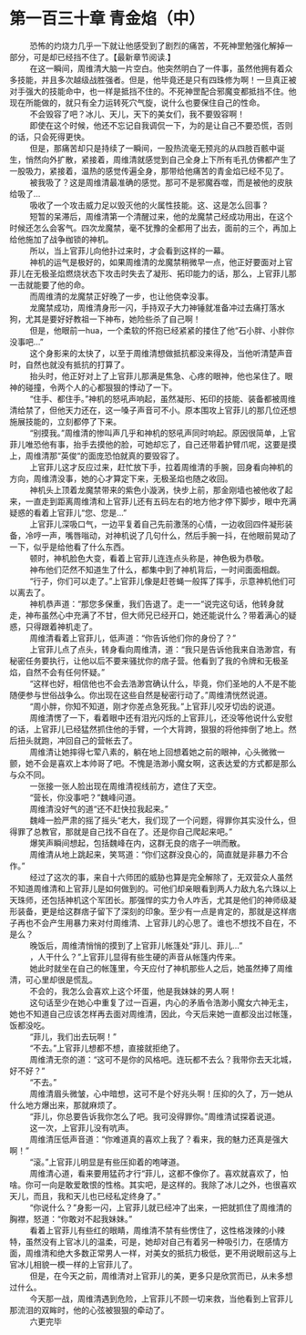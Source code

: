 <h1>第一百三十章 青金焰（中）</h1>
<div id="content">&nbsp&nbsp&nbsp&nbsp&nbsp&nbsp&nbsp&nbsp
 恐怖的灼烧力几乎一下就让他感受到了剧烈的痛苦，不死神罡勉强化解掉一部分，可是却已经挡不住了。【最新章节阅读.】
 <br/>&nbsp&nbsp&nbsp&nbsp&nbsp&nbsp&nbsp&nbsp
 在这一瞬间，周维清大脑一片空白。他突然明白了一件事，虽然他拥有着众多技能，并且多次越级战胜强者。但是，他毕竟还是只有四珠修为啊！一旦真正被对手强大的技能命中，也一样是抵挡不住的。不死神罡配合邪魔变都抵挡不住。他现在所能做的，就只有全力运转死穴气旋，说什么也要保住自己的性命。
 <br/>&nbsp&nbsp&nbsp&nbsp&nbsp&nbsp&nbsp&nbsp
 不会毁容了吧？冰儿、天儿，天下的美女们，我不要毁容啊！
 <br/>&nbsp&nbsp&nbsp&nbsp&nbsp&nbsp&nbsp&nbsp
 即使在这个时候，他还不忘记自我调侃一下，为的是让自己不要恐慌，否则的话，只会死得更快。
 <br/>&nbsp&nbsp&nbsp&nbsp&nbsp&nbsp&nbsp&nbsp
 但是，那痛苦却只是持续了一瞬间，一股热流毫无预兆的从四肢百骸中诞生，悄然向外扩散，紧接着，周维清就感觉到自己全身上下所有毛孔仿佛都产生了一股吸力，紧接着，温热的感觉传遍全身，那带给他痛苦的青金焰已经不见了。
 <br/>&nbsp&nbsp&nbsp&nbsp&nbsp&nbsp&nbsp&nbsp
 被我吸了？这是周维清最准确的感觉。那可不是邪魔吞噬，而是被他的皮肤给吸了…
 <br/>&nbsp&nbsp&nbsp&nbsp&nbsp&nbsp&nbsp&nbsp
 吸收了一个攻击威力足以毁灭他的火属性技能。这、这是怎么回事？
 <br/>&nbsp&nbsp&nbsp&nbsp&nbsp&nbsp&nbsp&nbsp
 短暂的呆滞后，周维清第一个清醒过来，他的龙魔禁己经成功用出，在这个时候还怎么会客气。四次龙魔禁，毫不犹豫的全都用了出去，面前的三个，再加上给他施加了战争枷锁的神机。
 <br/>&nbsp&nbsp&nbsp&nbsp&nbsp&nbsp&nbsp&nbsp
 所以，当上官菲儿向他扑过来时，才会看到这样的一幕。
 <br/>&nbsp&nbsp&nbsp&nbsp&nbsp&nbsp&nbsp&nbsp
 神机的运气是极好的，如果周维清的龙魔禁稍微早一点，他正好要面对上官菲儿在无极圣焰燃烧状态下攻击时失去了凝形、拓印能力的话，那么，上官菲儿那一击就能要了他的命。
 <br/>&nbsp&nbsp&nbsp&nbsp&nbsp&nbsp&nbsp&nbsp
 而周维清的龙魔禁正好晚了一步，也让他侥幸没事。
 <br/>&nbsp&nbsp&nbsp&nbsp&nbsp&nbsp&nbsp&nbsp
 龙魔禁成功，周维清身形一闪，手持双子大力神锤就准备冲过去痛打落水狗，尤其是要好好教祖一下神布，她险些杀了自己啊！
 <br/>&nbsp&nbsp&nbsp&nbsp&nbsp&nbsp&nbsp&nbsp
 但是，他眼前一hua，一个柔软的怀抱已经紧紧的搂住了他“石小胖、小胖你没事吧…”
 <br/>&nbsp&nbsp&nbsp&nbsp&nbsp&nbsp&nbsp&nbsp
 这个身影来的太快了，以至于周维清想做抵抗都没来得及，当他听清楚声音时，自然也就没有抵抗的打算了。
 <br/>&nbsp&nbsp&nbsp&nbsp&nbsp&nbsp&nbsp&nbsp
 抬头时，他正好对上了上官菲儿那满是焦急、心疼的眼神，他也呆住了。眼神的碰撞，令两个人的心都狠狠的悸动了一下。
 <br/>&nbsp&nbsp&nbsp&nbsp&nbsp&nbsp&nbsp&nbsp
 “住手、都住手。”神机的怒吼声响起，虽然凝形、拓印的技能、装备都被周维清给禁了，但他天力还在，这一嗓子声音可不小。原本围攻上官菲儿的那几位还想施展技能的，立刻都停了下来。
 <br/>&nbsp&nbsp&nbsp&nbsp&nbsp&nbsp&nbsp&nbsp
 “别摸我。”周维清的惨叫声几乎和神机的怒吼声同时响起。原因很简单，上官菲儿唯恐他有事，抬手去摸他的脸，可她却忘了，自己还带着护臂爪呢，这要是摸上，周维清那“英俊“的面庞恐怕就真的要毁容了。
 <br/>&nbsp&nbsp&nbsp&nbsp&nbsp&nbsp&nbsp&nbsp
 上官菲儿这才反应过来，赶忙放下手，拉着周维清的手腕，回身看向神机的方向，周维清没事，她的心才算定下来，无极圣焰也随之收回。
 <br/>&nbsp&nbsp&nbsp&nbsp&nbsp&nbsp&nbsp&nbsp
 神机头上顶着龙魔禁带来的紫色小漩涡，快步上前，那金刚墙也被他收了起来，一直走到距离周维清和上官菲儿还有五码左右的地方他才停下脚步，眼中充满疑惑的看着上官菲儿“您、您是…”
 <br/>&nbsp&nbsp&nbsp&nbsp&nbsp&nbsp&nbsp&nbsp
 上官菲儿深吸口气，一边平复着自己先前激荡的心情，一边收回四件凝形装备，冷哼一声，嘴唇嗡动，对神机说了几句什么，然后手腕一抖，在他眼前晃动了一下，似乎是给他看了什么东西。
 <br/>&nbsp&nbsp&nbsp&nbsp&nbsp&nbsp&nbsp&nbsp
 顿时，神机脸色大变，看着上官菲儿连连点头称是，神色极为恭敬。
 <br/>&nbsp&nbsp&nbsp&nbsp&nbsp&nbsp&nbsp&nbsp
 神布他们茫然不知道生了什么，都集中到了神机背后，一时间面面相觑。
 <br/>&nbsp&nbsp&nbsp&nbsp&nbsp&nbsp&nbsp&nbsp
 “行子，你们可以走了。”上官菲儿像是赶苍蝇一般挥了挥手，示意神机他们可以离去了。
 <br/>&nbsp&nbsp&nbsp&nbsp&nbsp&nbsp&nbsp&nbsp
 神机恭声道：“那您多保重，我们告退了。走一一“说完这句话，他转身就走，神布虽然心中充满了不甘，但大师兄已经开口，她还能说什么？带着满心的疑惑，只得跟着神机走了。
 <br/>&nbsp&nbsp&nbsp&nbsp&nbsp&nbsp&nbsp&nbsp
 周维清看着上官菲儿，低声道：“你告诉他们你的身份了？”
 <br/>&nbsp&nbsp&nbsp&nbsp&nbsp&nbsp&nbsp&nbsp
 上官菲儿点了点头，转身看向周维清，道：“我只是告诉他我来自浩渺宫，有秘密任务要执行，让他以后不要来骚扰你的痞子营。他看到了我的令牌和无极圣焰，自然不会有任何怀疑。”
 <br/>&nbsp&nbsp&nbsp&nbsp&nbsp&nbsp&nbsp&nbsp
 “这样也好，相信他也不会去浩渺宫确认什么，毕竟，你们圣地的人不是不能随便参与世俗战争么。你出现在这些自然是秘密行动了。”周维清恍然说道。
 <br/>&nbsp&nbsp&nbsp&nbsp&nbsp&nbsp&nbsp&nbsp
 “周小胖，你知不知道，刚才你差点急死我。”上官菲儿咬牙切齿的说道。
 <br/>&nbsp&nbsp&nbsp&nbsp&nbsp&nbsp&nbsp&nbsp
 周维清愣了一下，看着眼中还有泪光闪烁的上官菲儿，还没等他说什么安慰的话，上官菲儿已经猛然抓住他的手臂，一个大背跨，狠狠的将他摔倒了地上。然后扭头就跑，冲回自己的营帐去了。
 <br/>&nbsp&nbsp&nbsp&nbsp&nbsp&nbsp&nbsp&nbsp
 周维清让她摔得七荤八素的，躺在地上回想着她之前的眼神，心头微微一颤，她不会是喜欢上本帅哥了吧。不愧是浩渺小魔女啊，这表达爱的方式都是那么与众不同。
 <br/>&nbsp&nbsp&nbsp&nbsp&nbsp&nbsp&nbsp&nbsp
 一张接一张人脸出现在周维清视线前方，遮住了天空。
 <br/>&nbsp&nbsp&nbsp&nbsp&nbsp&nbsp&nbsp&nbsp
 “营长，你没事吧？”魏峰问道。
 <br/>&nbsp&nbsp&nbsp&nbsp&nbsp&nbsp&nbsp&nbsp
 周维清没好气的道“还不赶快拉我起来。”
 <br/>&nbsp&nbsp&nbsp&nbsp&nbsp&nbsp&nbsp&nbsp
 魏峰一脸严肃的摇了摇头“老大，我们现了一个问题，得罪你其实没什么，但得罪了总教官，那就是自己找不自在了。还是你自己爬起来吧。”
 <br/>&nbsp&nbsp&nbsp&nbsp&nbsp&nbsp&nbsp&nbsp
 爆笑声瞬间想起，包括魏峰在内，这群无良的痞子一哄而散。
 <br/>&nbsp&nbsp&nbsp&nbsp&nbsp&nbsp&nbsp&nbsp
 周维清从地上跳起来，笑骂道：“你们这群没良心的，简直就是非暴力不合作。”
 <br/>&nbsp&nbsp&nbsp&nbsp&nbsp&nbsp&nbsp&nbsp
 经过了这次的事，来自十六师团的威胁也算是完全解除了，无双营众人虽然不知道周维清和上官菲儿是如何做到的。可他们却亲眼看到两人力敌九名六珠以上天珠师，还包括神机这个军团长。那强悍的实力令人咋舌，尤其是他们的神师级凝形装备，更是给这群痞子留下了深刻的印象。至少有一点是肯定的，那就是这样痞子再也不会产生用暴力来对付周维清、上官菲儿的心思了。谁也不想找不自在，不是么？
 <br/>&nbsp&nbsp&nbsp&nbsp&nbsp&nbsp&nbsp&nbsp
 晚饭后，周维清悄悄的摸到了上官菲儿帐篷处“菲儿、菲儿…”
 <br/>&nbsp&nbsp&nbsp&nbsp&nbsp&nbsp&nbsp&nbsp
 ，人干什么？”上官菲儿显得有些生硬的声音从帐篷内传来。
 <br/>&nbsp&nbsp&nbsp&nbsp&nbsp&nbsp&nbsp&nbsp
 她此时就坐在自己的帐篷里，今天应付了神机那些人之后，她虽然捧了周维清，可心里却很是慌乱。
 <br/>&nbsp&nbsp&nbsp&nbsp&nbsp&nbsp&nbsp&nbsp
 不会的，我怎么会喜欢上这个坏蛋，他是我妹妹的男人啊！
 <br/>&nbsp&nbsp&nbsp&nbsp&nbsp&nbsp&nbsp&nbsp
 这句话至少在她心中重复了过一百遍，内心的矛盾令浩渺小魔女六神无主，她也不知道自己应该怎样再去面对周维清，因此，今天后来她一直都没出过帐篷，饭都没吃。
 <br/>&nbsp&nbsp&nbsp&nbsp&nbsp&nbsp&nbsp&nbsp
 “菲儿，我们出去玩啊！”
 <br/>&nbsp&nbsp&nbsp&nbsp&nbsp&nbsp&nbsp&nbsp
 “不去。”上官菲儿想都不想，直接就拒绝了。
 <br/>&nbsp&nbsp&nbsp&nbsp&nbsp&nbsp&nbsp&nbsp
 周维清无奈的道：“这可不是你的风格吧。连玩都不去么？我带你去天北城，好不好？”
 <br/>&nbsp&nbsp&nbsp&nbsp&nbsp&nbsp&nbsp&nbsp
 “不去。”
 <br/>&nbsp&nbsp&nbsp&nbsp&nbsp&nbsp&nbsp&nbsp
 周维清眉头微皱，心中暗想，这可不是个好兆头啊！压抑的久了，万一她从什么地方爆出来，那就麻烦了。
 <br/>&nbsp&nbsp&nbsp&nbsp&nbsp&nbsp&nbsp&nbsp
 “菲儿，你总要告诉我你怎么了吧。我可没得罪你。”周维清试探着说道。
 <br/>&nbsp&nbsp&nbsp&nbsp&nbsp&nbsp&nbsp&nbsp
 这一次，上官菲儿没有吭声。
 <br/>&nbsp&nbsp&nbsp&nbsp&nbsp&nbsp&nbsp&nbsp
 周维清压低声音道：“你难道真的喜欢上我了？看来，我的魅力还真是强大啊！”
 <br/>&nbsp&nbsp&nbsp&nbsp&nbsp&nbsp&nbsp&nbsp
 “滚。”上官菲儿明显是有些压抑着的咆哮道。
 <br/>&nbsp&nbsp&nbsp&nbsp&nbsp&nbsp&nbsp&nbsp
 周维清心道，看来要用猛药才行“菲儿，这都不像你了。喜欢就喜欢了，怕啥。你可一向是敢爱敢恨的性格。其实吧，是这样的。我除了冰儿之外，也很喜欢天儿，而且，我和天儿也已经私定终身了。”
 <br/>&nbsp&nbsp&nbsp&nbsp&nbsp&nbsp&nbsp&nbsp
 “你说什么？”身影一闪，上官菲儿就已经冲了出来，一把就抓住了周维清的胸襟，怒道：“你敢对不起我妹妹。”
 <br/>&nbsp&nbsp&nbsp&nbsp&nbsp&nbsp&nbsp&nbsp
 看着上官菲儿有些红的眼睛，周维清不禁有些愣住了，这性格泼辣的小辣特，虽然没有上官冰儿的温柔，可是，她却对自己有着另一种吸引力，在感情方面，周维清和绝大多数正常男人一样，对美女的抵抗力极低，更不用说眼前这与上官冰儿相貌一模一样的上官菲儿了。
 <br/>&nbsp&nbsp&nbsp&nbsp&nbsp&nbsp&nbsp&nbsp
 但是，在今天之前，周维清对上官菲儿的美，更多只是欣赏而已，从未多想过什么。
 <br/>&nbsp&nbsp&nbsp&nbsp&nbsp&nbsp&nbsp&nbsp
 今天那一战，周维清遇到危险，上官菲儿不顾一切来救，当他看到上官菲儿那流泪的双眸时，他的心弦被狠狠的牵动了。
 <br/>&nbsp&nbsp&nbsp&nbsp&nbsp&nbsp&nbsp&nbsp
 六更完毕
 <br/>&nbsp&nbsp&nbsp&nbsp&nbsp&nbsp&nbsp&nbsp
 <br/>&nbsp&nbsp&nbsp&nbsp&nbsp&nbsp&nbsp&nbsp
</div>
